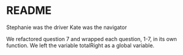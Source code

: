 # README

Stephanie was the driver
Kate was the navigator

We refactored question 7 and wrapped each question, 1-7, in its own function. We left the variable totalRight as a global variable.